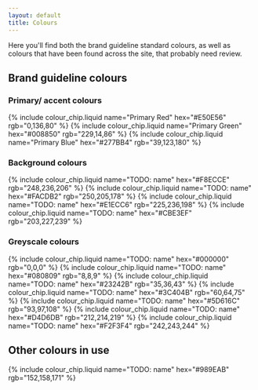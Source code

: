 ```yaml
---
layout: default
title: Colours
---
```


Here you'll find both the brand guideline standard colours, as well as colours that have been found across the site, that probably need review.

## Brand guideline colours

### Primary/ accent colours

<div class="design-system">
  {% include colour_chip.liquid name="Primary Red"   hex="#E50E56" rgb="0,136,80"   %}
  {% include colour_chip.liquid name="Primary Green" hex="#008850" rgb="229,14,86"  %}
  {% include colour_chip.liquid name="Primary Blue"  hex="#277BB4" rgb="39,123,180" %}
</div>

### Background colours

<div class="design-system">
  {% include colour_chip.liquid name="TODO: name" hex="#F8ECCE" rgb="248,236,206" %}
  {% include colour_chip.liquid name="TODO: name" hex="#FACDB2" rgb="250,205,178" %}
  {% include colour_chip.liquid name="TODO: name" hex="#E1ECC6" rgb="225,236,198" %}
  {% include colour_chip.liquid name="TODO: name" hex="#CBE3EF" rgb="203,227,239" %}
</div>

### Greyscale colours

<div class="design-system">
  {% include colour_chip.liquid name="TODO: name" hex="#000000" rgb="0,0,0"       %}
  {% include colour_chip.liquid name="TODO: name" hex="#080809" rgb="8,8,9"       %}
  {% include colour_chip.liquid name="TODO: name" hex="#23242B" rgb="35,36,43"    %}
  {% include colour_chip.liquid name="TODO: name" hex="#3C404B" rgb="60,64,75"    %}
  {% include colour_chip.liquid name="TODO: name" hex="#5D616C" rgb="93,97,108"   %}
  {% include colour_chip.liquid name="TODO: name" hex="#D4D6DB" rgb="212,214,219" %}
  {% include colour_chip.liquid name="TODO: name" hex="#F2F3F4" rgb="242,243,244" %}
</div>

## Other colours in use

<div class="design-system">
  {% include colour_chip.liquid name="TODO: name" hex="#989EAB" rgb="152,158,171" %}
</div>
